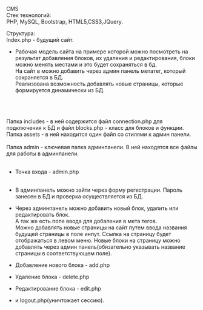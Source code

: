 CMS <br>
Стек технологий:<br>
PHP, MySQL, Bootstrap, HTML5,CSS3,JQuery.

Структура:<br>
Index.php - будущий сайт. <br>  
- Рабочая модель сайта на примере которой можно посмотреть на результат добавления блоков, их удаления и редактирования, блоки можно менять местами и это будет сохраняться в бд.  <br> 
На сайт в <head> можно добавить через админ панель метатег, который сохраняется в БД. <br>
Реализована возможность добавлять новые страницы, которые формируется динамически из БД. <br>  
<br><br>

Папка includes - в ней содержится файл connection.php для подключения к БД и файл blocks.php - класс для блоков и функции.<br>
Папка assets - в ней находится один файл со стилями к админ панели. <br><br>
Папка  admin - ключевая папка админпанели. В ней находятся все файлы для работы в админпанели.<br><br>

- Точка входа - admin.php <br> <br>
- В админпанель можно зайти через форму регестрации. Пароль занесен в БД и проверка осуществляется из БД. <br>
- Через админпанель можно добавить новый блок, удалить или редактировать блок. <br>
  А так же есть поле ввода для добаления в <head> мета тегов. <br>
  Можно добавлять новые страницы на сайт путем ввода названия будущей страницы в поле инпут. Ссылка на страницу будет отображаться в левом меню. Новые блоки на страницу можно добавлять через админ панель(обязательно указывать название страницы в соответствующем поле).

- Добавление нового блока - add.php <br> 
- Удаление блока - delete.php <br>
- Редактирование блока - edit.php <br>
- и logout.php(уничтожает сессию).<br>
